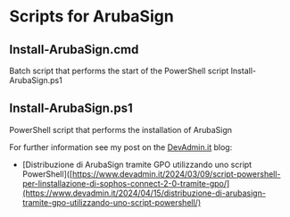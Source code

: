 # Scripts for ArubaSign

## Install-ArubaSign.cmd
Batch script that performs the start of the PowerShell script Install-ArubaSign.ps1

## Install-ArubaSign.ps1
PowerShell script that performs the installation of ArubaSign

For further information see my post on the [DevAdmin.it](https://www.devadmin.it/) blog:
- [Distribuzione di ArubaSign tramite GPO utilizzando uno script PowerShell]([https://www.devadmin.it/2024/03/09/script-powershell-per-linstallazione-di-sophos-connect-2-0-tramite-gpo/](https://www.devadmin.it/2024/04/15/distribuzione-di-arubasign-tramite-gpo-utilizzando-uno-script-powershell/)
